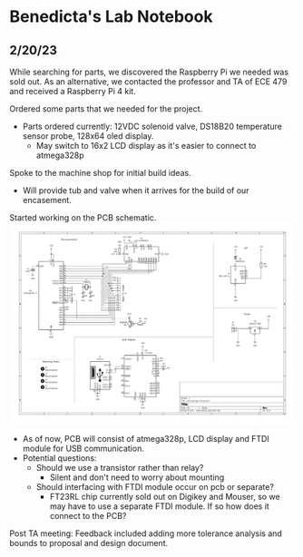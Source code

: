 # Benedicta's Lab Notebook

## 2/20/23
While searching for parts, we discovered the Raspberry Pi we needed was sold out. As an alternative, we contacted the professor 
and TA of ECE 479 and received a Raspberry Pi 4 kit. 

Ordered some parts that we needed for the project.
* Parts ordered currently: 12VDC solenoid valve, DS18B20 temperature sensor probe, 128x64 oled display.
  * May switch to 16x2 LCD display as it's easier to connect to atmega328p

Spoke to the machine shop for initial build ideas. 
* Will provide tub and valve when it arrives for the build of our encasement.

Started working on the PCB schematic.
![](visuals/pcb_design.png)

* As of now, PCB will consist of atmega328p, LCD display and FTDI module for USB communication.
* Potential questions: 
  * Should we use a transistor rather than relay?
    * Silent and don't need to worry about mounting
  * Should interfacing with FTDI module occur on pcb or separate?
    * FT23RL chip currently sold out on Digikey and Mouser, so we may have to use a separate FTDI module. If so how does it connect to the PCB?

Post TA meeting: 
    Feedback included adding more tolerance analysis and bounds to proposal and design document.
